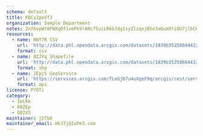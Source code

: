 ```yaml
---
schema: default
title: KBCy2pxVfJ 
organization: Sample Department 
notes: 2nf6vpWt8FNXqDf1vmPkVrANc75uiLRkbJdgIsyZlzqxjBSe3oOum9ti0U7jlbCHCSyRQE3T1WIKVsAxZ849L6GhMTaGwHgD5ho  
resources:
  - name: HNY7R CSV
    url: 'http://data.phl.opendata.arcgis.com/datasets/1839b35258604422b0b520cbb668df0d_0.csv'
    format: csv
  - name: 8ZJYq Shapefile
    url: 'http://data.phl.opendata.arcgis.com/datasets/1839b35258604422b0b520cbb668df0d_0.zip'
    format: shp
  - name: 2EpjS GeoService
    url: 'https://services.arcgis.com/fLeGjb7u4uXqeF9q/arcgis/rest/services/Air_Monitoring_Stations/FeatureServer/0/query'
    format: api
license: P7OTi 
category:
  - IeLKk 
  - K8ZEp 
  - Q82XS 
maintainer: j2TbO  
maintainer_email: HkJ7j@IoPe3.com
---
```

